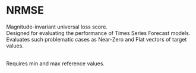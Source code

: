 # NRMSE
Magnitude-invariant universal loss score.<br>
Designed for evaluating the performance of Times Series Forecast models.<br>
Evaluates such problematic cases as Near-Zero and Flat vectors of target values.<br><br>

Requires min and max reference values.
